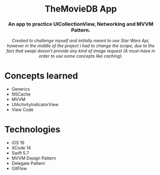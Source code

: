 <h1 align="center">TheMovieDB App</h1>

<h3 align="center"> An app to practice UICollectionView, Networking and MVVM Pattern.</h3>

<p align="center"><i>Created to challenge myself and initially meant to use Star Wars Api, however in the middle of the project i had to change the scope, due to the fact that swapi doesn't provide any kind of image request (A must-have in order to use some concepts like caching).</i></p>

# Concepts learned
- Generics
- NSCache
- MVVM
- UIActivityIndicatorView
- View Code

# Technologies
- iOS 16
- XCode 14
- Swift 5.7
- MVVM Design Pattern
- Delegate Pattern
- GitFlow



